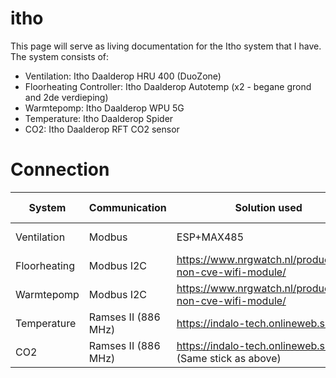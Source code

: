 # itho

This page will serve as living documentation for the Itho system that I have.
The system consists of:
- Ventilation: Itho Daalderop HRU 400 (DuoZone)
- Floorheating Controller: Itho Daalderop Autotemp (x2 - begane grond and 2de verdieping)
- Warmtepomp: Itho Daalderop WPU 5G
- Temperature: Itho Daalderop Spider
- CO2: Itho Daalderop RFT CO2 sensor


# Connection
| System  | Communication | Solution used | Supported from | 
| ------------- | ------------- | ------------- | ------------- |
| Ventilation | Modbus   | ESP+MAX485 | Heating Service | 
| Floorheating  | Modbus I2C  | https://www.nrgwatch.nl/product/itho-non-cve-wifi-module/ | Heating Service | 
| Warmtepomp  | Modbus I2C  | https://www.nrgwatch.nl/product/itho-non-cve-wifi-module/ | Klimaatgarant | 
| Temperature  | Ramses II (886 MHz)  | https://indalo-tech.onlineweb.shop/ | Heating Service | 
| CO2 | Ramses II (886 MHz)  | https://indalo-tech.onlineweb.shop/ (Same stick as above) | Heating Service | 

